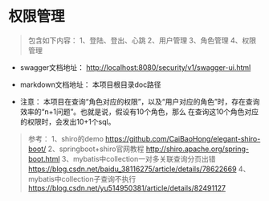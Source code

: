 # 权限管理

> 包含如下内容：
> 1、登陆、登出、心跳
> 2、用户管理
> 3、角色管理
> 4、权限管理


- swagger文档地址：
  [http://localhost:8080/security/v1/swagger-ui.html](http://localhost:8080/security/v1/swagger-ui.html "http://localhost:8080/security/v1/swagger-ui.html")

- markdown文档地址：
  本项目根目录doc路径

- 注意：
本项目在查询“角色对应的权限”，以及“用户对应的角色”时，存在查询效率的“n+1问题”。也就是说，假设有10个角色，那么
在查询这10个角色对应的权限时，会发出10+1个sql。

> 参考：
1、shiro的demo
https://github.com/CaiBaoHong/elegant-shiro-boot/
2、springboot+shiro官网教程
http://shiro.apache.org/spring-boot.html
3、mybatis中collection一对多关联查询分页出错
https://blog.csdn.net/baidu_38116275/article/details/78622669
4、mybatis中collection子查询不执行
https://blog.csdn.net/yu514950381/article/details/82491127


